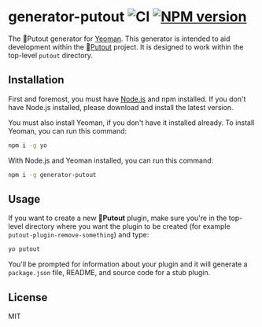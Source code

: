 # generator-putout ![CI](https://github.com/eslint/generator-eslint/workflows/CI/badge.svg) [![NPM version](https://img.shields.io/npm/v/generator-eslint.svg?style=flat)](https://npmjs.org/package/generator-eslint)

The 🐊Putout generator for [Yeoman](https://yeoman.io/). This generator is intended to aid development within the 🐊[Putout](https://github.com/coderaiser/putout) project. It is designed to work within the top-level `putout` directory.

## Installation

First and foremost, you must have [Node.js](https://nodejs.org/) and npm installed. If you don't have Node.js installed, please download and install the latest version.

You must also install Yeoman, if you don't have it installed already. To install Yeoman, you can run this command:

```sh
npm i -g yo
```

With Node.js and Yeoman installed, you can run this command:

```sh
npm i -g generator-putout
```

## Usage

If you want to create a new **🐊Putout** plugin, make sure you're in the top-level directory where you want the plugin to be created (for example `putout-plugin-remove-something`) and type:

```sh
yo putout
```

You'll be prompted for information about your plugin and it will generate a `package.json` file, README, and source code for a stub plugin.

## License

MIT
